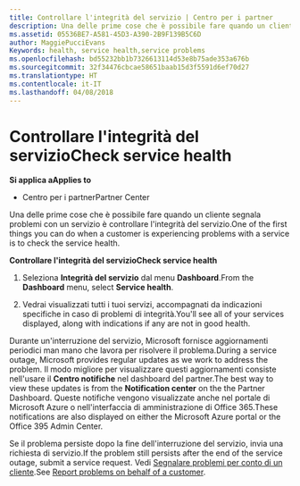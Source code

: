 ```yaml
---
title: Controllare l'integrità del servizio | Centro per i partner
description: Una delle prime cose che è possibile fare quando un cliente segnala problemi con un servizio è controllare l'integrità del servizio.
ms.assetid: 05536BE7-A581-45D3-A390-2B9F139B5C6D
author: MaggiePucciEvans
Keywords: health, service health,service problems
ms.openlocfilehash: bd55232bb1b7326613114d53e8b75ade353a676b
ms.sourcegitcommit: 32f34476cbcae58651baab15d3f5591d6ef70d27
ms.translationtype: HT
ms.contentlocale: it-IT
ms.lasthandoff: 04/08/2018
---
```

# <a name="check-service-health"></a><span data-ttu-id="7da06-103">Controllare l'integrità del servizio</span><span class="sxs-lookup"><span data-stu-id="7da06-103">Check service health</span></span>

**<span data-ttu-id="7da06-104">Si applica a</span><span class="sxs-lookup"><span data-stu-id="7da06-104">Applies to</span></span>**

-  <span data-ttu-id="7da06-105">Centro per i partner</span><span class="sxs-lookup"><span data-stu-id="7da06-105">Partner Center</span></span>

<span data-ttu-id="7da06-106">Una delle prime cose che è possibile fare quando un cliente segnala problemi con un servizio è controllare l'integrità del servizio.</span><span class="sxs-lookup"><span data-stu-id="7da06-106">One of the first things you can do when a customer is experiencing problems with a service is to check the service health.</span></span>

**<span data-ttu-id="7da06-107">Controllare l'integrità del servizio</span><span class="sxs-lookup"><span data-stu-id="7da06-107">Check service health</span></span>**

1.  <span data-ttu-id="7da06-108">Seleziona **Integrità del servizio** dal menu **Dashboard**.</span><span class="sxs-lookup"><span data-stu-id="7da06-108">From the **Dashboard** menu, select **Service health**.</span></span> 

2.  <span data-ttu-id="7da06-109">Vedrai visualizzati tutti i tuoi servizi, accompagnati da indicazioni specifiche in caso di problemi di integrità.</span><span class="sxs-lookup"><span data-stu-id="7da06-109">You'll see all of your services displayed, along with indications if any are not in good health.</span></span> 

<span data-ttu-id="7da06-110">Durante un'interruzione del servizio, Microsoft fornisce aggiornamenti periodici man mano che lavora per risolvere il problema.</span><span class="sxs-lookup"><span data-stu-id="7da06-110">During a service outage, Microsoft provides regular updates as we work to address the problem.</span></span> <span data-ttu-id="7da06-111">Il modo migliore per visualizzare questi aggiornamenti consiste nell'usare il **Centro notifiche** nel dashboard del partner.</span><span class="sxs-lookup"><span data-stu-id="7da06-111">The best way to view these updates is from the **Notification center** on the the Partner Dashboard.</span></span> <span data-ttu-id="7da06-112">Queste notifiche vengono visualizzate anche nel portale di Microsoft Azure o nell'interfaccia di amministrazione di Office 365.</span><span class="sxs-lookup"><span data-stu-id="7da06-112">These notifications are also displayed on either the Microsoft Azure portal or the Office 395 Admin Center.</span></span>

<span data-ttu-id="7da06-113">Se il problema persiste dopo la fine dell'interruzione del servizio, invia una richiesta di servizio.</span><span class="sxs-lookup"><span data-stu-id="7da06-113">If the problem still persists after the end of the service outage, submit a service request.</span></span> <span data-ttu-id="7da06-114">Vedi [Segnalare problemi per conto di un cliente](report-problems-on-behalf-of-a-customer.md).</span><span class="sxs-lookup"><span data-stu-id="7da06-114">See [Report problems on behalf of a customer](report-problems-on-behalf-of-a-customer.md).</span></span>

 

 




